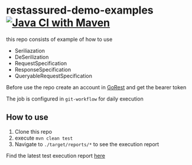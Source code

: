 # restassured-demo-examples [![Java CI with Maven](https://github.com/thananauto/restassured-example/actions/workflows/test.yml/badge.svg)](https://github.com/thananauto/restassured-example/actions/workflows/test.yml)

this repo consists of example of how to use

 - Seriliazation
 - DeSerilization
 - RequestSpecification
 - ResponseSpecification
 - QueryableRequestSpecification

Before use the repo create an account in [GoRest](https://gorest.co.in/) and get the bearer token

The job is configured in `git-workflow` for daily execution

## How to use
1. Clone this repo
2. execute `mvn clean test`
3. Navigate to `./target/reports/*` to see the execution report


Find the latest test execution report [here](https://thananauto.github.io/restassured-example/index.html)